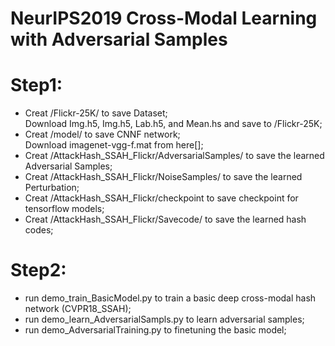 # NeurIPS2019 Cross-Modal Learning with Adversarial Samples

Step1:
======
  * Creat /Flickr-25K/ to save Dataset;  
    Download Img.h5, Img.h5, Lab.h5, and Mean.hs and save to /Flickr-25K;  
  * Creat /model/ to save CNNF network;  
    Download imagenet-vgg-f.mat from here[];
  * Creat /AttackHash_SSAH_Flickr/AdversarialSamples/ to save the learned Adversarial Samples;  
  * Creat /AttackHash_SSAH_Flickr/NoiseSamples/ to save the learned Perturbation;  
  * Creat /AttackHash_SSAH_Flickr/checkpoint to save checkpoint for tensorflow models;  
  * Creat /AttackHash_SSAH_Flickr/Savecode/ to save the learned hash codes;  
  
Step2:
======
  * run demo_train_BasicModel.py to train a basic deep cross-modal hash network (CVPR18_SSAH);  
  * run demo_learn_AdversarialSampls.py to learn adversarial samples;
  * run demo_AdversarialTraining.py to finetuning the basic model;  
